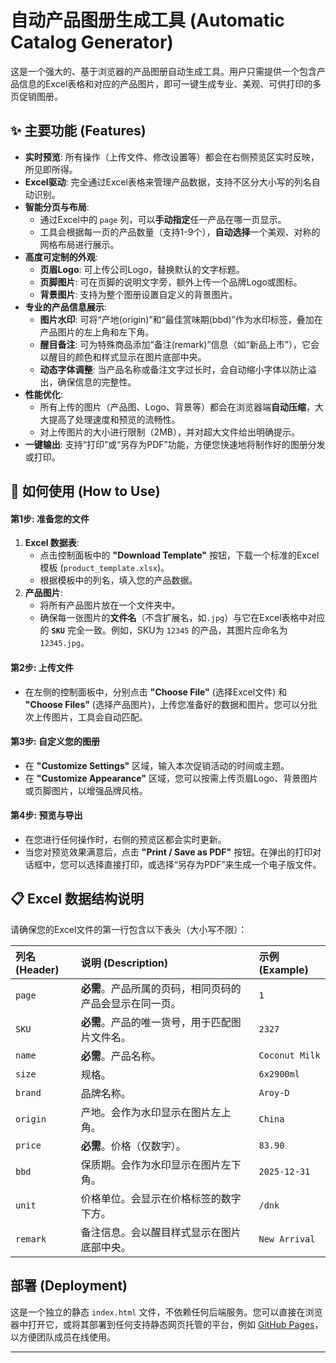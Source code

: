 # 自动产品图册生成工具 (Automatic Catalog Generator)

这是一个强大的、基于浏览器的产品图册自动生成工具。用户只需提供一个包含产品信息的Excel表格和对应的产品图片，即可一键生成专业、美观、可供打印的多页促销图册。

## ✨ 主要功能 (Features)

* **实时预览**: 所有操作（上传文件、修改设置等）都会在右侧预览区实时反映，所见即所得。
* **Excel驱动**: 完全通过Excel表格来管理产品数据，支持不区分大小写的列名自动识别。
* **智能分页与布局**:
    * 通过Excel中的 `page` 列，可以**手动指定**任一产品在哪一页显示。
    * 工具会根据每一页的产品数量（支持1-9个），**自动选择**一个美观、对称的网格布局进行展示。
* **高度可定制的外观**:
    * **页眉Logo**: 可上传公司Logo，替换默认的文字标题。
    * **页脚图片**: 可在页脚的说明文字旁，额外上传一个品牌Logo或图标。
    * **背景图片**: 支持为整个图册设置自定义的背景图片。
* **专业的产品信息展示**:
    * **图片水印**: 可将“产地(origin)”和“最佳赏味期(bbd)”作为水印标签，叠加在产品图片的左上角和左下角。
    * **醒目备注**: 可为特殊商品添加“备注(remark)”信息（如“新品上市”），它会以醒目的颜色和样式显示在图片底部中央。
    * **动态字体调整**: 当产品名称或备注文字过长时，会自动缩小字体以防止溢出，确保信息的完整性。
* **性能优化**:
    * 所有上传的图片（产品图、Logo、背景等）都会在浏览器端**自动压缩**，大大提高了处理速度和预览的流畅性。
    * 对上传图片的大小进行限制（2MB），并对超大文件给出明确提示。
* **一键输出**: 支持“打印”或“另存为PDF”功能，方便您快速地将制作好的图册分发或打印。

## 🚀 如何使用 (How to Use)

#### 第1步: 准备您的文件

1.  **Excel 数据表**:
    * 点击控制面板中的 **"Download Template"** 按钮，下载一个标准的Excel模板 (`product_template.xlsx`)。
    * 根据模板中的列名，填入您的产品数据。
2.  **产品图片**:
    * 将所有产品图片放在一个文件夹中。
    * 确保每一张图片的**文件名**（不含扩展名，如`.jpg`）与它在Excel表格中对应的 **`SKU`** 完全一致。例如，SKU为 `12345` 的产品，其图片应命名为 `12345.jpg`。

#### 第2步: 上传文件

* 在左侧的控制面板中，分别点击 **"Choose File"** (选择Excel文件) 和 **"Choose Files"** (选择产品图片)，上传您准备好的数据和图片。您可以分批次上传图片，工具会自动匹配。

#### 第3步: 自定义您的图册

* 在 **"Customize Settings"** 区域，输入本次促销活动的时间或主题。
* 在 **"Customize Appearance"** 区域，您可以按需上传页眉Logo、背景图片或页脚图片，以增强品牌风格。

#### 第4步: 预览与导出

* 在您进行任何操作时，右侧的预览区都会实时更新。
* 当您对预览效果满意后，点击 **"Print / Save as PDF"** 按钮。在弹出的打印对话框中，您可以选择直接打印，或选择“另存为PDF”来生成一个电子版文件。

## 📋 Excel 数据结构说明

请确保您的Excel文件的第一行包含以下表头（大小写不限）：

| 列名 (Header) | 说明 (Description)                                             | 示例 (Example)     |
| :------------ | :------------------------------------------------------------- | :----------------- |
| `page`        | **必需**。产品所属的页码，相同页码的产品会显示在同一页。       | `1`                |
| `SKU`         | **必需**。产品的唯一货号，用于匹配图片文件名。                   | `2327`             |
| `name`        | **必需**。产品名称。                                           | `Coconut Milk`     |
| `size`        | 规格。                                                         | `6x2900ml`         |
| `brand`       | 品牌名称。                                                     | `Aroy-D`           |
| `origin`      | 产地。会作为水印显示在图片左上角。                             | `China`            |
| `price`       | **必需**。价格（仅数字）。                                     | `83.90`            |
| `bbd`         | 保质期。会作为水印显示在图片左下角。                       | `2025-12-31`       |
| `unit`        | 价格单位。会显示在价格标签的数字下方。                         | `/dnk`             |
| `remark`      | 备注信息。会以醒目样式显示在图片底部中央。                     | `New Arrival`      |

## 部署 (Deployment)

这是一个独立的静态 `index.html` 文件，不依赖任何后端服务。您可以直接在浏览器中打开它，或将其部署到任何支持静态网页托管的平台，例如 [GitHub Pages](https://pages.github.com/)，以方便团队成员在线使用。

---

